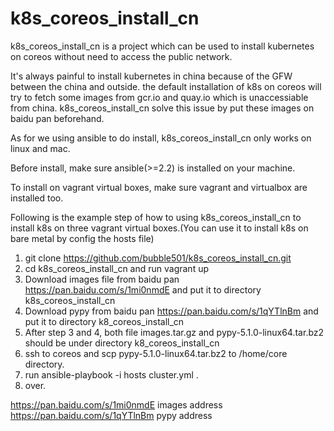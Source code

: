 # k8s_coreos_install_cn

k8s_coreos_install_cn is a project which can be used to install kubernetes on coreos
without need to access the public network.

It's always painful to install kubernetes in china because of the GFW between the china
and outside. the default installation of k8s on coreos will try to fetch some images from
gcr.io and quay.io which is unaccessiable from china. k8s_coreos_install_cn solve this issue
by put these images on baidu pan beforehand.

As for we using ansible to do install, k8s_coreos_install_cn only works on linux and mac.

Before install, make sure ansible(>=2.2) is installed on your machine.

To install on vagrant virtual boxes, make sure vagrant and virtualbox are installed too.

Following is the example step of how to using k8s_coreos_install_cn to install k8s on three
vagrant virtual boxes.(You can use it to install k8s on bare metal by config the hosts file)

1. git clone https://github.com/bubble501/k8s_coreos_install_cn.git
2. cd k8s_coreos_install_cn and run vagrant up
3. Download images file from baidu pan https://pan.baidu.com/s/1mi0nmdE  and put it to directory k8s_coreos_install_cn
4. Download pypy from baidu pan https://pan.baidu.com/s/1qYTlnBm and put it to directory k8_coreos_install_cn
5. After step 3 and 4, both file images.tar.gz and pypy-5.1.0-linux64.tar.bz2 should be under directory k8_coreos_install_cn
6. ssh to coreos and scp pypy-5.1.0-linux64.tar.bz2 to /home/core directory.
7. run ansible-playbook -i hosts cluster.yml .
8. over.



https://pan.baidu.com/s/1mi0nmdE images address
https://pan.baidu.com/s/1qYTlnBm pypy address
